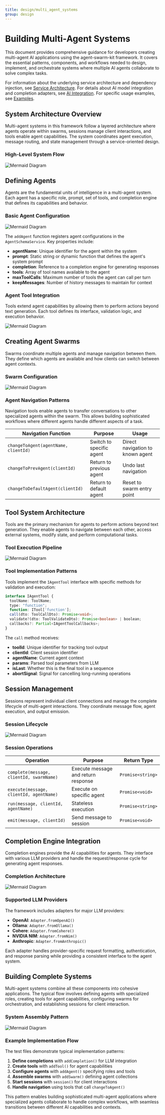 ```yaml
---
title: design/multi_agent_systems
group: design
---
```


# Building Multi-Agent Systems

This document provides comprehensive guidance for developers creating multi-agent AI applications using the agent-swarm-kit framework. It covers the essential patterns, components, and workflows needed to design, implement, and orchestrate systems where multiple AI agents collaborate to solve complex tasks.

For information about the underlying service architecture and dependency injection, see [Service Architecture](#3). For details about AI model integration and completion adapters, see [AI Integration](#4). For specific usage examples, see [Examples](#6).

## System Architecture Overview

Multi-agent systems in this framework follow a layered architecture where agents operate within swarms, sessions manage client interactions, and tools enable agent capabilities. The system coordinates agent execution, message routing, and state management through a service-oriented design.

### High-Level System Flow

![Mermaid Diagram](./diagrams\24_Building_Multi-Agent_Systems_0.svg)

## Defining Agents

Agents are the fundamental units of intelligence in a multi-agent system. Each agent has a specific role, prompt, set of tools, and completion engine that defines its capabilities and behavior.

### Basic Agent Configuration

![Mermaid Diagram](./diagrams\24_Building_Multi-Agent_Systems_1.svg)

The `addAgent` function registers agent configurations in the `AgentSchemaService`. Key properties include:

- **agentName**: Unique identifier for the agent within the system
- **prompt**: Static string or dynamic function that defines the agent's system prompt
- **completion**: Reference to a completion engine for generating responses  
- **tools**: Array of tool names available to the agent
- **maxToolCalls**: Maximum number of tools the agent can call per turn
- **keepMessages**: Number of history messages to maintain for context

### Agent Tool Integration

Tools extend agent capabilities by allowing them to perform actions beyond text generation. Each tool defines its interface, validation logic, and execution behavior.

![Mermaid Diagram](./diagrams\24_Building_Multi-Agent_Systems_2.svg)

## Creating Agent Swarms

Swarms coordinate multiple agents and manage navigation between them. They define which agents are available and how clients can switch between agent contexts.

### Swarm Configuration

![Mermaid Diagram](./diagrams\24_Building_Multi-Agent_Systems_3.svg)

### Agent Navigation Patterns

Navigation tools enable agents to transfer conversations to other specialized agents within the swarm. This allows building sophisticated workflows where different agents handle different aspects of a task.

| Navigation Function | Purpose | Usage |
|-------------------|---------|--------|
| `changeToAgent(agentName, clientId)` | Switch to specific agent | Direct navigation to known agent |
| `changeToPrevAgent(clientId)` | Return to previous agent | Undo last navigation |
| `changeToDefaultAgent(clientId)` | Return to default agent | Reset to swarm entry point |

## Tool System Architecture

Tools are the primary mechanism for agents to perform actions beyond text generation. They enable agents to navigate between each other, access external systems, modify state, and perform computational tasks.

### Tool Execution Pipeline

![Mermaid Diagram](./diagrams\24_Building_Multi-Agent_Systems_4.svg)

### Tool Implementation Patterns

Tools implement the `IAgentTool` interface with specific methods for validation and execution:

```typescript
interface IAgentTool {
  toolName: ToolName;
  type: "function";
  function: ITool['function'];
  call(dto: ToolCallDto): Promise<void>;
  validate?(dto: ToolValidateDto): Promise<boolean> | boolean;
  callbacks?: Partial<IAgentToolCallbacks>;
}
```

The `call` method receives:
- **toolId**: Unique identifier for tracking tool output
- **clientId**: Client session identifier  
- **agentName**: Current agent context
- **params**: Parsed tool parameters from LLM
- **isLast**: Whether this is the final tool in a sequence
- **abortSignal**: Signal for cancelling long-running operations

## Session Management

Sessions represent individual client connections and manage the complete lifecycle of multi-agent interactions. They coordinate message flow, agent execution, and output emission.

### Session Lifecycle

![Mermaid Diagram](./diagrams\24_Building_Multi-Agent_Systems_5.svg)

### Session Operations

| Operation | Purpose | Return Type |
|-----------|---------|-------------|
| `complete(message, clientId, swarmName)` | Execute message and return response | `Promise<string>` |
| `execute(message, clientId, agentName)` | Execute on specific agent | `Promise<void>` |
| `run(message, clientId, agentName)` | Stateless execution | `Promise<string>` |
| `emit(message, clientId)` | Send message to session | `Promise<void>` |

## Completion Engine Integration

Completion engines provide the AI capabilities for agents. They interface with various LLM providers and handle the request/response cycle for generating agent responses.

### Completion Architecture

![Mermaid Diagram](./diagrams\24_Building_Multi-Agent_Systems_6.svg)

### Supported LLM Providers

The framework includes adapters for major LLM providers:

- **OpenAI**: `Adapter.fromOpenAI()`
- **Ollama**: `Adapter.fromOllama()` 
- **Cohere**: `Adapter.fromCohere()`
- **NVIDIA NIM**: `Adapter.fromNim()`
- **Anthropic**: `Adapter.fromAnthropic()`

Each adapter handles provider-specific request formatting, authentication, and response parsing while providing a consistent interface to the agent system.

## Building Complete Systems

Multi-agent systems combine all these components into cohesive applications. The typical flow involves defining agents with specialized roles, creating tools for agent capabilities, configuring swarms for orchestration, and establishing sessions for client interaction.

### System Assembly Pattern

![Mermaid Diagram](./diagrams\24_Building_Multi-Agent_Systems_7.svg)

### Example Implementation Flow

The test files demonstrate typical implementation patterns:

1. **Define completions** with `addCompletion()` for LLM integration
2. **Create tools** with `addTool()` for agent capabilities  
3. **Configure agents** with `addAgent()` specifying roles and tools
4. **Assemble swarms** with `addSwarm()` defining agent collections
5. **Start sessions** with `session()` for client interactions
6. **Handle navigation** using tools that call `changeToAgent()`

This pattern enables building sophisticated multi-agent applications where specialized agents collaborate to handle complex workflows, with seamless transitions between different AI capabilities and contexts.
